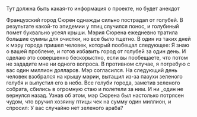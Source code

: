 Тут должна быть какая-то информация о проекте, но будет анекдот

Французский город Сюрен однажды сильно пострадал от голубей. В результате какой-то эпидемии у птиц случился понос, и голубиный помет буквально усеял крыши. Мэрия Сюрена ежедневно тратила большие суммы для очистки, но все было тщетно.
В один из таких дней к мэру города пришел человек, который пообещал следующее:
  Я знаю о вашей проблеме, и готов избавить город от голубей за один день. И сделаю это совершенно бескорыстно, если вы пообещаете, что потом не зададите мне ни одного вопроса. В противном случае, я потребую с вас один миллион долларов.
Мэр согласился. На следующий день человек взобрался на крышу мэрии, вытащил из-за пазухи зеленого голубя и выпустил его в небо.
Все голуби города, заметив зеленого собрата, сбились в огромную стаю и полетели за ним. И ни _один не вернулся назад.
Узнав об этом, мэр Сюрена был настолько потрясен чудом, что вручил хозяину птицы чек на сумму один миллион, и спросил:
  У вас случайно нет зеленого араба?
